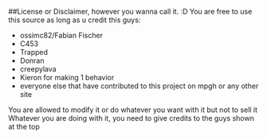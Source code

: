 ##License or Disclaimer, however you wanna call it. :D
You are free to use this source as long as u credit this guys:

- ossimc82/Fabian Fischer
- C453
- Trapped
- Donran
- creepylava
- Kieron for making 1 behavior
- everyone else that have contributed to this project on mpgh or any other site

You are allowed to modify it or do whatever you want with it but not to sell it
Whatever you are doing with it, you need to give credits to the guys shown at the top
